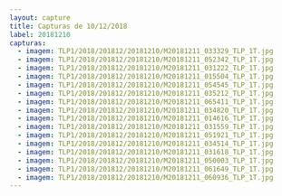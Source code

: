 ```yaml
---
layout: capture
title: Capturas de 10/12/2018
label: 20181210
capturas:
  - imagem: TLP1/2018/201812/20181210/M20181211_033329_TLP_1T.jpg
  - imagem: TLP1/2018/201812/20181210/M20181211_052342_TLP_1T.jpg
  - imagem: TLP1/2018/201812/20181210/M20181211_031222_TLP_1T.jpg
  - imagem: TLP1/2018/201812/20181210/M20181211_015504_TLP_1T.jpg
  - imagem: TLP1/2018/201812/20181210/M20181211_054545_TLP_1T.jpg
  - imagem: TLP1/2018/201812/20181210/M20181211_035212_TLP_1T.jpg
  - imagem: TLP1/2018/201812/20181210/M20181211_065411_TLP_1T.jpg
  - imagem: TLP1/2018/201812/20181210/M20181211_034820_TLP_1T.jpg
  - imagem: TLP1/2018/201812/20181210/M20181211_014616_TLP_1T.jpg
  - imagem: TLP1/2018/201812/20181210/M20181211_031559_TLP_1T.jpg
  - imagem: TLP1/2018/201812/20181210/M20181211_051921_TLP_1T.jpg
  - imagem: TLP1/2018/201812/20181210/M20181211_034514_TLP_1T.jpg
  - imagem: TLP1/2018/201812/20181210/M20181211_031618_TLP_1T.jpg
  - imagem: TLP1/2018/201812/20181210/M20181211_050003_TLP_1T.jpg
  - imagem: TLP1/2018/201812/20181210/M20181211_061649_TLP_1T.jpg
  - imagem: TLP1/2018/201812/20181210/M20181211_060936_TLP_1T.jpg
---
```

